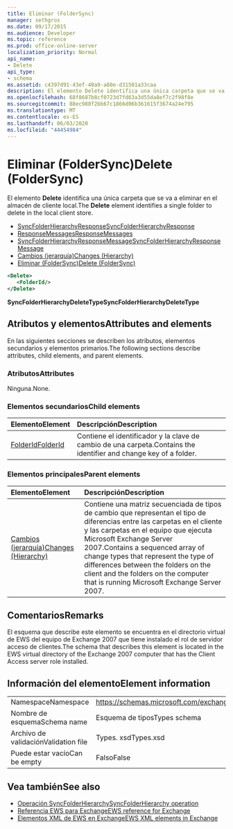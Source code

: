 ```yaml
---
title: Eliminar (FolderSync)
manager: sethgros
ms.date: 09/17/2015
ms.audience: Developer
ms.topic: reference
ms.prod: office-online-server
localization_priority: Normal
api_name:
- Delete
api_type:
- schema
ms.assetid: c4397d91-43ef-40a9-a80e-d31501a33caa
description: El elemento Delete identifica una única carpeta que se va a eliminar en el almacén de cliente local.
ms.openlocfilehash: 68f8687b8cf0723d7fd63a3d55da8ef7c2f98f8e
ms.sourcegitcommit: 88ec988f2bb67c1866d06b361615f3674a24e795
ms.translationtype: MT
ms.contentlocale: es-ES
ms.lasthandoff: 06/03/2020
ms.locfileid: "44454984"
---
```

# <a name="delete-foldersync"></a><span data-ttu-id="a8f4f-103">Eliminar (FolderSync)</span><span class="sxs-lookup"><span data-stu-id="a8f4f-103">Delete (FolderSync)</span></span>

<span data-ttu-id="a8f4f-104">El elemento **Delete** identifica una única carpeta que se va a eliminar en el almacén de cliente local.</span><span class="sxs-lookup"><span data-stu-id="a8f4f-104">The **Delete** element identifies a single folder to delete in the local client store.</span></span> 
  
- [<span data-ttu-id="a8f4f-105">SyncFolderHierarchyResponse</span><span class="sxs-lookup"><span data-stu-id="a8f4f-105">SyncFolderHierarchyResponse</span></span>](syncfolderhierarchyresponse.md)  
- [<span data-ttu-id="a8f4f-106">ResponseMessages</span><span class="sxs-lookup"><span data-stu-id="a8f4f-106">ResponseMessages</span></span>](responsemessages.md)  
- [<span data-ttu-id="a8f4f-107">SyncFolderHierarchyResponseMessage</span><span class="sxs-lookup"><span data-stu-id="a8f4f-107">SyncFolderHierarchyResponseMessage</span></span>](syncfolderhierarchyresponsemessage.md)  
- [<span data-ttu-id="a8f4f-108">Cambios (jerarquía)</span><span class="sxs-lookup"><span data-stu-id="a8f4f-108">Changes (Hierarchy)</span></span>](changes-hierarchy.md)  
- [<span data-ttu-id="a8f4f-109">Eliminar (FolderSync)</span><span class="sxs-lookup"><span data-stu-id="a8f4f-109">Delete (FolderSync)</span></span>](delete-foldersync.md)
  
```xml
<Delete>
   <FolderId/>
</Delete>
```

<span data-ttu-id="a8f4f-110">**SyncFolderHierarchyDeleteType**</span><span class="sxs-lookup"><span data-stu-id="a8f4f-110">**SyncFolderHierarchyDeleteType**</span></span>

## <a name="attributes-and-elements"></a><span data-ttu-id="a8f4f-111">Atributos y elementos</span><span class="sxs-lookup"><span data-stu-id="a8f4f-111">Attributes and elements</span></span>

<span data-ttu-id="a8f4f-112">En las siguientes secciones se describen los atributos, elementos secundarios y elementos primarios.</span><span class="sxs-lookup"><span data-stu-id="a8f4f-112">The following sections describe attributes, child elements, and parent elements.</span></span>
  
### <a name="attributes"></a><span data-ttu-id="a8f4f-113">Atributos</span><span class="sxs-lookup"><span data-stu-id="a8f4f-113">Attributes</span></span>

<span data-ttu-id="a8f4f-114">Ninguna.</span><span class="sxs-lookup"><span data-stu-id="a8f4f-114">None.</span></span>
  
### <a name="child-elements"></a><span data-ttu-id="a8f4f-115">Elementos secundarios</span><span class="sxs-lookup"><span data-stu-id="a8f4f-115">Child elements</span></span>

|<span data-ttu-id="a8f4f-116">**Elemento**</span><span class="sxs-lookup"><span data-stu-id="a8f4f-116">**Element**</span></span>|<span data-ttu-id="a8f4f-117">**Descripción**</span><span class="sxs-lookup"><span data-stu-id="a8f4f-117">**Description**</span></span>|
|:-----|:-----|
|[<span data-ttu-id="a8f4f-118">FolderId</span><span class="sxs-lookup"><span data-stu-id="a8f4f-118">FolderId</span></span>](folderid.md) <br/> |<span data-ttu-id="a8f4f-119">Contiene el identificador y la clave de cambio de una carpeta.</span><span class="sxs-lookup"><span data-stu-id="a8f4f-119">Contains the identifier and change key of a folder.</span></span>  <br/> |
   
### <a name="parent-elements"></a><span data-ttu-id="a8f4f-120">Elementos principales</span><span class="sxs-lookup"><span data-stu-id="a8f4f-120">Parent elements</span></span>

|<span data-ttu-id="a8f4f-121">**Elemento**</span><span class="sxs-lookup"><span data-stu-id="a8f4f-121">**Element**</span></span>|<span data-ttu-id="a8f4f-122">**Descripción**</span><span class="sxs-lookup"><span data-stu-id="a8f4f-122">**Description**</span></span>|
|:-----|:-----|
|[<span data-ttu-id="a8f4f-123">Cambios (jerarquía)</span><span class="sxs-lookup"><span data-stu-id="a8f4f-123">Changes (Hierarchy)</span></span>](changes-hierarchy.md) <br/> |<span data-ttu-id="a8f4f-124">Contiene una matriz secuenciada de tipos de cambio que representan el tipo de diferencias entre las carpetas en el cliente y las carpetas en el equipo que ejecuta Microsoft Exchange Server 2007.</span><span class="sxs-lookup"><span data-stu-id="a8f4f-124">Contains a sequenced array of change types that represent the type of differences between the folders on the client and the folders on the computer that is running Microsoft Exchange Server 2007.</span></span>  <br/> |
   
## <a name="remarks"></a><span data-ttu-id="a8f4f-125">Comentarios</span><span class="sxs-lookup"><span data-stu-id="a8f4f-125">Remarks</span></span>

<span data-ttu-id="a8f4f-126">El esquema que describe este elemento se encuentra en el directorio virtual de EWS del equipo de Exchange 2007 que tiene instalado el rol de servidor acceso de clientes.</span><span class="sxs-lookup"><span data-stu-id="a8f4f-126">The schema that describes this element is located in the EWS virtual directory of the Exchange 2007 computer that has the Client Access server role installed.</span></span>
  
## <a name="element-information"></a><span data-ttu-id="a8f4f-127">Información del elemento</span><span class="sxs-lookup"><span data-stu-id="a8f4f-127">Element information</span></span>

|||
|:-----|:-----|
|<span data-ttu-id="a8f4f-128">Namespace</span><span class="sxs-lookup"><span data-stu-id="a8f4f-128">Namespace</span></span>  <br/> |https://schemas.microsoft.com/exchange/services/2006/types  <br/> |
|<span data-ttu-id="a8f4f-129">Nombre de esquema</span><span class="sxs-lookup"><span data-stu-id="a8f4f-129">Schema name</span></span>  <br/> |<span data-ttu-id="a8f4f-130">Esquema de tipos</span><span class="sxs-lookup"><span data-stu-id="a8f4f-130">Types schema</span></span>  <br/> |
|<span data-ttu-id="a8f4f-131">Archivo de validación</span><span class="sxs-lookup"><span data-stu-id="a8f4f-131">Validation file</span></span>  <br/> |<span data-ttu-id="a8f4f-132">Types. xsd</span><span class="sxs-lookup"><span data-stu-id="a8f4f-132">Types.xsd</span></span>  <br/> |
|<span data-ttu-id="a8f4f-133">Puede estar vacío</span><span class="sxs-lookup"><span data-stu-id="a8f4f-133">Can be empty</span></span>  <br/> |<span data-ttu-id="a8f4f-134">Falso</span><span class="sxs-lookup"><span data-stu-id="a8f4f-134">False</span></span>  <br/> |
   
## <a name="see-also"></a><span data-ttu-id="a8f4f-135">Vea también</span><span class="sxs-lookup"><span data-stu-id="a8f4f-135">See also</span></span>

- [<span data-ttu-id="a8f4f-136">Operación SyncFolderHierarchy</span><span class="sxs-lookup"><span data-stu-id="a8f4f-136">SyncFolderHierarchy operation</span></span>](syncfolderhierarchy-operation.md)
- [<span data-ttu-id="a8f4f-137">Referencia EWS para Exchange</span><span class="sxs-lookup"><span data-stu-id="a8f4f-137">EWS reference for Exchange</span></span>](ews-reference-for-exchange.md)
- [<span data-ttu-id="a8f4f-138">Elementos XML de EWS en Exchange</span><span class="sxs-lookup"><span data-stu-id="a8f4f-138">EWS XML elements in Exchange</span></span>](ews-xml-elements-in-exchange.md)

